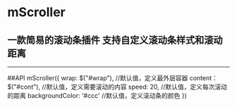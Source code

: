 # mScroller
## 一款简易的滚动条插件 支持自定义滚动条样式和滚动距离
---
##API
    mScroller({
      wrap: $("#wrap"), //默认值，定义最外层容器
      content：$("#cont"), //默认值，定义需要滚动的内容
      speed: 20, //默认值，定义每次滚动的距离
      backgroundColor: '#ccc' //默认值，定义滚动条的颜色
    })
